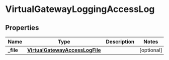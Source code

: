 

# VirtualGatewayLoggingAccessLog


## Properties

| Name | Type | Description | Notes |
|------------ | ------------- | ------------- | -------------|
|**_file** | [**VirtualGatewayAccessLogFile**](VirtualGatewayAccessLogFile.md) |  |  [optional] |



